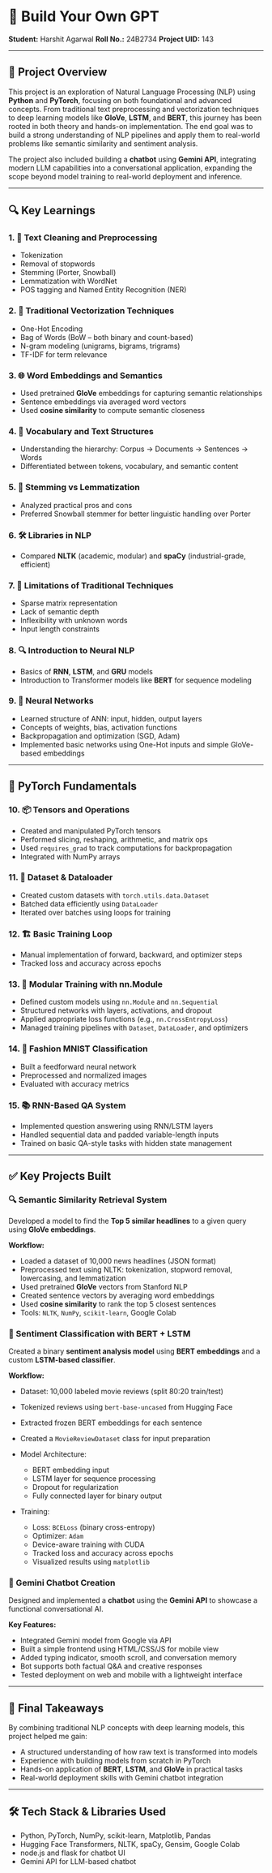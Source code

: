 # 📘 Build Your Own GPT

**Student:** Harshit Agarwal
**Roll No.:** 24B2734
**Project UID:** 143

---

## 🧠 Project Overview

This project is an exploration of Natural Language Processing (NLP) using **Python** and **PyTorch**, focusing on both foundational and advanced concepts. From traditional text preprocessing and vectorization techniques to deep learning models like **GloVe**, **LSTM**, and **BERT**, this journey has been rooted in both theory and hands-on implementation. The end goal was to build a strong understanding of NLP pipelines and apply them to real-world problems like semantic similarity and sentiment analysis.

The project also included building a **chatbot** using **Gemini API**, integrating modern LLM capabilities into a conversational application, expanding the scope beyond model training to real-world deployment and inference.

---

## 🔍 Key Learnings

### 1. 🧹 Text Cleaning and Preprocessing

* Tokenization
* Removal of stopwords
* Stemming (Porter, Snowball)
* Lemmatization with WordNet
* POS tagging and Named Entity Recognition (NER)

### 2. 🧾 Traditional Vectorization Techniques

* One-Hot Encoding
* Bag of Words (BoW – both binary and count-based)
* N-gram modeling (unigrams, bigrams, trigrams)
* TF-IDF for term relevance

### 3. 🌐 Word Embeddings and Semantics

* Used pretrained **GloVe** embeddings for capturing semantic relationships
* Sentence embeddings via averaged word vectors
* Used **cosine similarity** to compute semantic closeness

### 4. 📖 Vocabulary and Text Structures

* Understanding the hierarchy: Corpus → Documents → Sentences → Words
* Differentiated between tokens, vocabulary, and semantic content

### 5. 🔁 Stemming vs Lemmatization

* Analyzed practical pros and cons
* Preferred Snowball stemmer for better linguistic handling over Porter

### 6. 🛠️ Libraries in NLP

* Compared **NLTK** (academic, modular) and **spaCy** (industrial-grade, efficient)

### 7. 🚫 Limitations of Traditional Techniques

* Sparse matrix representation
* Lack of semantic depth
* Inflexibility with unknown words
* Input length constraints

### 8. 🔍 Introduction to Neural NLP

* Basics of **RNN**, **LSTM**, and **GRU** models
* Introduction to Transformer models like **BERT** for sequence modeling

### 9. 🧠 Neural Networks

* Learned structure of ANN: input, hidden, output layers
* Concepts of weights, bias, activation functions
* Backpropagation and optimization (SGD, Adam)
* Implemented basic networks using One-Hot inputs and simple GloVe-based embeddings

---

## 🔧 PyTorch Fundamentals

### 10. 📦 Tensors and Operations

* Created and manipulated PyTorch tensors
* Performed slicing, reshaping, arithmetic, and matrix ops
* Used `requires_grad` to track computations for backpropagation
* Integrated with NumPy arrays

### 11. 📁 Dataset & Dataloader

* Created custom datasets with `torch.utils.data.Dataset`
* Batched data efficiently using `DataLoader`
* Iterated over batches using loops for training

### 12. 🏗️ Basic Training Loop

* Manual implementation of forward, backward, and optimizer steps
* Tracked loss and accuracy across epochs

### 13. 🧩 Modular Training with nn.Module

* Defined custom models using `nn.Module` and `nn.Sequential`
* Structured networks with layers, activations, and dropout
* Applied appropriate loss functions (e.g., `nn.CrossEntropyLoss`)
* Managed training pipelines with `Dataset`, `DataLoader`, and optimizers

### 14. 🧥 Fashion MNIST Classification

* Built a feedforward neural network
* Preprocessed and normalized images
* Evaluated with accuracy metrics

### 15. 📚 RNN-Based QA System

* Implemented question answering using RNN/LSTM layers
* Handled sequential data and padded variable-length inputs
* Trained on basic QA-style tasks with hidden state management

---

## ✅ Key Projects Built

### 🔍 Semantic Similarity Retrieval System

Developed a model to find the **Top 5 similar headlines** to a given query using **GloVe embeddings**.

**Workflow:**

* Loaded a dataset of 10,000 news headlines (JSON format)
* Preprocessed text using NLTK: tokenization, stopword removal, lowercasing, and lemmatization
* Used pretrained **GloVe** vectors from Stanford NLP
* Created sentence vectors by averaging word embeddings
* Used **cosine similarity** to rank the top 5 closest sentences
* Tools: `NLTK`, `NumPy`, `scikit-learn`, Google Colab

### 💬 Sentiment Classification with BERT + LSTM

Created a binary **sentiment analysis model** using **BERT embeddings** and a custom **LSTM-based classifier**.

**Workflow:**

* Dataset: 10,000 labeled movie reviews (split 80:20 train/test)
* Tokenized reviews using `bert-base-uncased` from Hugging Face
* Extracted frozen BERT embeddings for each sentence
* Created a `MovieReviewDataset` class for input preparation
* Model Architecture:

  * BERT embedding input
  * LSTM layer for sequence processing
  * Dropout for regularization
  * Fully connected layer for binary output
* Training:

  * Loss: `BCELoss` (binary cross-entropy)
  * Optimizer: `Adam`
  * Device-aware training with CUDA
  * Tracked loss and accuracy across epochs
  * Visualized results using `matplotlib`

### 🤖 Gemini Chatbot Creation

Designed and implemented a **chatbot** using the **Gemini API** to showcase a functional conversational AI.

**Key Features:**

* Integrated Gemini model from Google via API
* Built a simple frontend using HTML/CSS/JS for mobile view
* Added typing indicator, smooth scroll, and conversation memory
* Bot supports both factual Q\&A and creative responses
* Tested deployment on web and mobile with a lightweight interface

---

## 🚀 Final Takeaways

By combining traditional NLP concepts with deep learning models, this project helped me gain:

* A structured understanding of how raw text is transformed into models
* Experience with building models from scratch in PyTorch
* Hands-on application of **BERT**, **LSTM**, and **GloVe** in practical tasks
* Real-world deployment skills with Gemini chatbot integration

---

## 🛠️ Tech Stack & Libraries Used

* Python, PyTorch, NumPy, scikit-learn, Matplotlib, Pandas
* Hugging Face Transformers, NLTK, spaCy, Gensim, Google Colab
* node.js and flask for chatbot UI
* Gemini API for LLM-based chatbot
